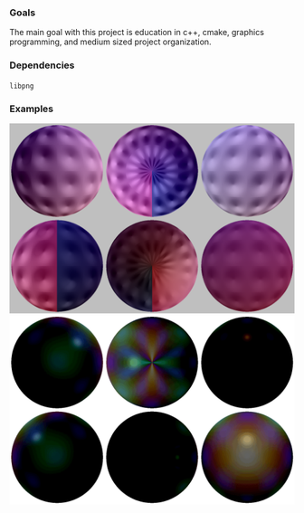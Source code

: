 ### Goals
The main goal with this project is education in c++, cmake, graphics programming, 
and medium sized project organization.

### Dependencies
`libpng`

### Examples
![example 1](https://github.com/nickbhorton/beamburst/blob/main/resources/example1.png?raw=true)
![example 2](https://github.com/nickbhorton/beamburst/blob/main/resources/example2.gif?raw=true)
